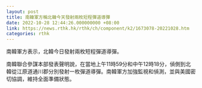 ```yaml
---
layout: post
title: 南韓軍方稱北韓今天發射兩枚短程彈道導彈
date: 2022-10-28 12:44:26.000000000 +08:00
link: https://news.rthk.hk/rthk/ch/component/k2/1673078-20221028.htm
categories: rthk
---
```


南韓軍方表示，北韓今日發射兩枚短程彈道導彈。

南韓聯合參謀本部發表聲明說，在當地上午11時59分和中午12時18分，偵側到北韓從江原道通川郡分別發射一枚彈道導彈。南韓軍方加強監視和偵測，並與美國密切協調，維持全面準備狀態。
